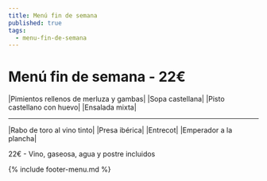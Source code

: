 ```yaml
---
title: Menú fin de semana
published: true
tags:
  - menu-fin-de-semana
---
```


# Menú fin de semana - 22€

|Pimientos rellenos de merluza y gambas|
|Sopa castellana|
|Pisto castellano con huevo|
|Ensalada mixta|

------

|Rabo de toro al vino tinto|
|Presa ibérica|
|Entrecot|
|Emperador a la plancha|

22€ - Vino, gaseosa, agua y postre incluidos

{% include footer-menu.md %}
